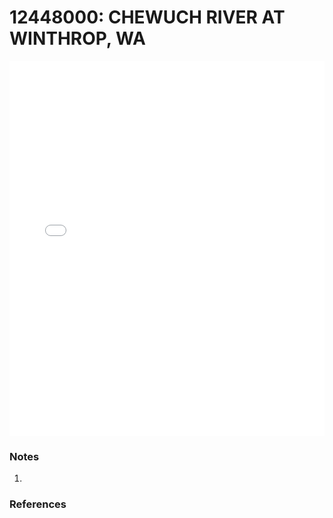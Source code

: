 # 12448000: CHEWUCH RIVER AT WINTHROP, WA

<iframe src="/distribution_estimation/_static/stations/12448000_fdc.html" width="100%" height="600" frameborder="0"></iframe>

### Notes
1. 

### References

